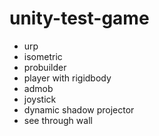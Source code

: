 # unity-test-game

- urp
- isometric
- probuilder
- player with rigidbody
- admob
- joystick
- dynamic shadow projector
- see through wall
